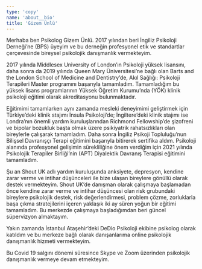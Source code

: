 ```yaml
---
type: 'copy'
name: 'about__bio'
title: 'Gizem Ünlü'
---
```


Merhaba ben Psikolog Gizem Ünlü. 2017 yılından beri İngiliz Psikoloji Derneği’ne (BPS) üyeyim ve bu derneğin profesyonel etik ve standartlar çerçevesinde bireysel psikolojik danışmanlık vermekteyim.

2017 yılında Middlesex University of London’ın Psikoloji yüksek lisansını, daha sonra da 2019 yılında Queen Mary Üniversitesi’ne bağlı olan Barts and the London School of Medicine and Dentistry’de, Akıl Sağlığı: Psikoloji Terapileri Master programını başarıyla tamamladım. Tamamladığım bu yüksek lisans programlarının Yüksek Öğretim Kurumu’nda (YÖK) klinik psikoloji eğitimi olarak akreditasyonu bulunmaktadır.

Eğitimimi tamamlarken aynı zamanda mesleki deneyimimi geliştirmek için Türkiye’deki klinik stajımı İnsula Psikoloji’de; İngiltere’deki klinik stajımı ise Londra’nın önemli yardım kuruluşlarından Richmond Fellowship’de şizofreni ve bipolar bozukluk başta olmak üzere psikiyatrik rahatsızlıkları olan bireylerle çalışarak tamamladım. Daha sonra İngiliz Psikoji Topluluğu’nun Bilişsel Davranışçı Terapi eğitimini başarıyla bitirerek sertifika aldım. Psikoloji alanında profesyonel gelişimin sürekliliğine önem verdiğim için 2021 yılında Psikolojik Terapiler Birliği’nin (APT) Diyalektik Davranış Terapisi eğitimini tamamladım.

Şu an Shout UK adlı yardım kuruluşunda anksiyete, depresyon, kendine zarar verme ve intihar düşünceleri ile bize ulaşan bireylere gönüllü olarak destek vermekteyim. Shout UK’de danışman olarak çalışmaya başlamadan önce kendine zarar verme ve intihar düşüncesi olan risk grubundaki bireylere psikolojik destek, risk değerlendirmesi, problem çözme, zorluklarla başa çıkma stratejilerini içeren yaklaşık iki ay süren yoğun bir eğitimi tamamladım. Bu merkezde çalışmaya başladığımdan beri güncel süpervizyon almaktayım.

Yakın zamanda İstanbul Ataşehir’deki DeDio Psikoloji ekibine psikolog olarak katıldım ve bu merkeze bağlı olarak danışanlarıma online psikolojik danışmanlık hizmeti vermekteyim.

Bu Covid 19 salgını dönemi süresince Skype ve Zoom üzerinden psikolojik danışmanlık vermeye devam etmekteyim.
